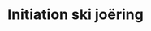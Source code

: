 ---
layout: layout_generic
language: fr
season: winter
type: B2B
menu: seminaire
topnav_color_text: 
title: Initiation ski joëring
permalink: "/fr/seminaires-hiver/activites/initiation-ski-joering"
meta-title: Initiation ski joëring
meta-description: Découvrir le ski joëring lors d'une initiation c'est découvrir cette activité qui consiste à se faire tracter, à ski, par un cheval.
image_href: https://res.cloudinary.com/deddrj0yb/image/upload/v1650990663/website/winter/white-turf-gd92ba2b4f_1920.jpg
image_alt: Se faire tracter sur la neige, en ski, par un cheval, c'est le ski joëring ou skioring ou white turf
redirection_from:
price: 49
headline: Se faire tracter sur la neige, en ski, par un cheval, c'est le ski joëring ou skioring ou white turf. En mode sportif ou promenade avec remontée des pentes, c'est au choix.
page_sections:
- template: 2colTitreTxt
  title: Initiation ski joëring
  content: |-
    Se faire tracter sur la neige, en ski, par un cheval, c'est le ski joëring ou skioring ou white turf. En mode sportif ou promenade avec remontée des pentes, c'est au choix.

---